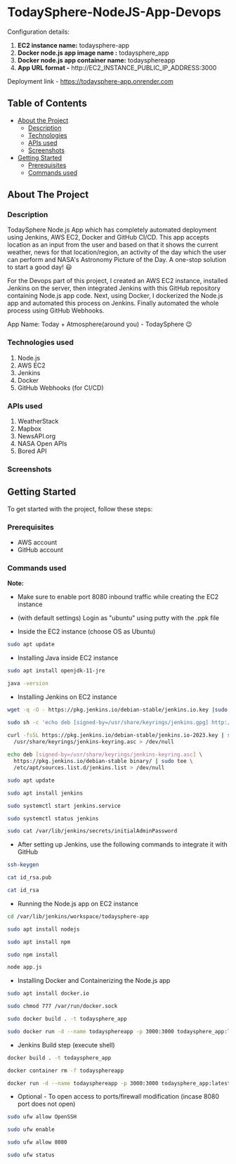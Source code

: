 # TodaySphere-NodeJS-App-Devops
Configuration details: 
1. **EC2 instance name:** todaysphere-app
2. **Docker node.js app image name :** todaysphere_app 
3. **Docker node.js app container name:** todaysphereapp
4. **App URL format -** http://EC2_INSTANCE_PUBLIC_IP_ADDRESS:3000

Deployment link - https://todaysphere-app.onrender.com

<!-- TABLE OF CONTENTS -->
## Table of Contents

* [About the Project](#about-the-project)
  * [Description](#description)
  * [Technologies](#technologies-used)
  * [APIs used](#apis-used)
  * [Screenshots](#screenshots)
* [Getting Started](#getting-started)
  * [Prerequisites](#prerequisites)
  * [Commands used](#commands-used)




<!-- ABOUT THE PROJECT -->
## About The Project

### Description

TodaySphere Node.js App which has completely automated deployment using Jenkins, AWS EC2, Docker and GitHub CI/CD. This app accepts location as an input from the user and based on that it shows the current weather, news for that location/region, an activity of the day which the user can perform and NASA's Astronomy Picture of the Day.
A one-stop solution to start a good day! :smiley:

For the Devops part of this project, I created an AWS EC2 instance, installed Jenkins on the server, then integrated Jenkins with this GitHub repository containing Node.js app code. Next, using Docker, I dockerized the Node.js app and automated this process on Jenkins. Finally automated the whole process using GitHub Webhooks.

App Name: Today + Atmosphere(around you) - TodaySphere :wink:

### Technologies used

1. Node.js
2. AWS EC2
3. Jenkins
4. Docker
5. GitHub Webhooks (for CI/CD)

### APIs used

1. WeatherStack
2. Mapbox
3. NewsAPI.org
4. NASA Open APIs
5. Bored API

### Screenshots



<!-- GETTING STARTED -->
## Getting Started

To get started with the project, follow these steps:

### Prerequisites

* AWS account
* GitHub account

### Commands used

**Note:** 
* Make sure to enable port 8080 inbound traffic while creating the EC2 instance
* (with default settings) Login as "ubuntu" using putty with the .ppk file

* Inside the EC2 instance (choose OS as Ubuntu)
```sh
sudo apt update
```

* Installing Java inside EC2 instance
```sh
sudo apt install openjdk-11-jre
```

```sh
java -version
```

* Installing Jenkins on EC2 instance
```sh
wget -q -O - https://pkg.jenkins.io/debian-stable/jenkins.io.key |sudo gpg --dearmor -o /usr/share/keyrings/jenkins.gpg
```

```sh
sudo sh -c 'echo deb [signed-by=/usr/share/keyrings/jenkins.gpg] http://pkg.jenkins.io/debian-stable binary/ > /etc/apt/sources.list.d/jenkins.list'
```

```sh
curl -fsSL https://pkg.jenkins.io/debian-stable/jenkins.io-2023.key | sudo tee \
  /usr/share/keyrings/jenkins-keyring.asc > /dev/null
  
echo deb [signed-by=/usr/share/keyrings/jenkins-keyring.asc] \
  https://pkg.jenkins.io/debian-stable binary/ | sudo tee \
  /etc/apt/sources.list.d/jenkins.list > /dev/null
```

```sh
sudo apt update
```

```sh
sudo apt install jenkins
```

```sh
sudo systemctl start jenkins.service
```

```sh
sudo systemctl status jenkins
```

```sh
sudo cat /var/lib/jenkins/secrets/initialAdminPassword
```

* After setting up Jenkins, use the following commands to integrate it with GitHub

```sh
ssh-keygen
```

```sh
cat id_rsa.pub
```

```sh
cat id_rsa
```

* Running the Node.js app on EC2 instance

```sh
cd /var/lib/jenkins/workspace/todaysphere-app
```

```sh
sudo apt install nodejs
```

```sh
sudo apt install npm
```

```sh
sudo npm install
```

```sh
node app.js
```

* Installing Docker and Containerizing the Node.js app

```sh
sudo apt install docker.io
```

```sh
sudo chmod 777 /var/run/docker.sock
```

```sh
sudo docker build . -t todaysphere_app
```

```sh
sudo docker run -d --name todaysphereapp -p 3000:3000 todaysphere_app:latest
```

* Jenkins Build step (execute shell)

```sh
docker build . -t todaysphere_app
```

```sh
docker container rm -f todaysphereapp
```

```sh
docker run -d --name todaysphereapp -p 3000:3000 todaysphere_app:latest
```

* Optional - To open access to ports/firewall modification (incase 8080 port does not open)

```sh
sudo ufw allow OpenSSH
```

```sh
sudo ufw enable
```

```sh
sudo ufw allow 8080
```

```sh
sudo ufw status
```
